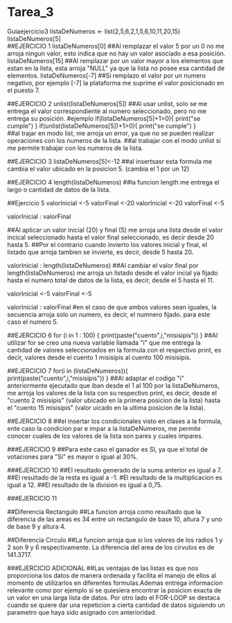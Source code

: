 # Tarea_3
Guiaejercicio3
listaDeNumeros <- list(2,5,6,2,1,5,6,10,11,20,15)
listaDeNumeros[5]  
##EJERCICIO 1
listaDeNumeros[0]
##Al remplazar el valor 5 por un 0 no me arroja ningun valor, esto indica que no hay un valor asociado a esa posición.
listaDeNumeros[15]
##Al remplazar por un valor mayor a los elementos que estan en la lista, esta arroja "NULL" ya que la lista no posee esa cantidad de elementos.
listaDeNumeros[-7]
##Si remplazo el valor por un numero negativo, por ejemplo [-7] la plataforma me suprime el valor posicionado en el puesto 7.

##EJERCICIO 2
unlist(listaDeNumeros[5])
##Al usar unlist, solo se me entrega el valor correspondiente al numero seleccionado, pero no me entrega su posición.
#ejemplo
if(listaDeNumeros[5]+1>0){
  print("se cumple")
}
if(unlist(listaDeNumeros[5])+1>0){
  print("se cumple")
}  
##al trajar en modo list, me arroja un error, ya que no se pueden realizar operaciones con los numeros de la lista.
##al trabajar con el modo unlist si me permite trabajar con los numeros de la lista. 

##EJERCICIO 3
listaDeNumeros[5]<-12
##al insertsasr esta formula me cambia el valor ubicado en la posicion 5. (cambia el 1 por un 12)

##EJERCICIO 4
length(listaDeNumeros)
##la funcion length me entrega el largo o cantidad de datos de la lista.

##Ejercicio 5
valorInicial <-5
valorFinal <-20
valorInicial <-20
valorFinal <-5

valorInicial : valorFinal

##Al aplicar un valor inicial (20) y final (5) me arroja una lista desde el valor incical seleccionado hasta el valor final seleccionado, es decir desde 20 hasta 5.
##Por el contrario cuando invierto los valores inicial y final, el listado que arroja tambien se invierte, es decir, desde 5 hasta 20.

valorInicial : length(listaDeNumeros)
##Al cambiar el valor final por length(listaDeNumeros) me arroja un listado desde el valor incial ya fijado hasta el numero total de datos de la lista, es decir, desde el 5 hasta el 11.

valorInicial <-5
valorFinal <-5

valorInicial : valorFinal
#en el caso de que ambos valores sean iguales, la secuencia arroja solo un numero, es decir, el numnero fijado. para este caso el numero 5.

##EJERCICIO 6
for (i in 1 : 100) {
  print(paste("cuento",i,"misisipis"))
}
##Al utilizar for se creo una nueva variable llamada "i" que me entrega la cantidad de valores seleccionados en la formula con el respectivo print, es decir, valores desde el cuento 1 misisipis al cuento 100 misisipis.

##EJERCICIO 7
for(i in (listaDeNumeros)){
  print(paste("cuento",i,"misisipis"))
}
##Al adaptar el codigo "i" anteriormente ejecutado que iban desde el 1 al 100  por la listaDeNumeros, me arroja los valores de la lista con su respectivo print, es decir, desde el "cuento 2 misisipis" (valor ubicado en la primera posicion de la lista) hasta el "cuento 15 misisipis" (valor uicado en la ultima posicion de la lista).

##EJERCICIO 8
##el insertar los condicionales visto en clases a la formula, ente caso la condicion par e impar a la listaDeNumeros, me permite conocer cuales de los valores de la lista son pares y cuales impares.

###EJERCICIO 9
##Para este caso el ganador es SI, ya que el total de votaciones para "Si" es mayor o igual al 30%.

###EJERCICIO 10
##El resultado generado de la suma anterior es igual a 7.
##El resultado de la resta es igual a -1.
#El resultado de la multiplicacion es igual a 12.
##El resultado de la division es igual a 0,75.

###EJERCICIO 11

##Diferencia Rectangulo
##La funcion arroja como resultado que la diferencia de las areas es 34 entre un rectangulo de base 10, altura 7 y uno de base 9 y altura 4.

##Diferencia Circulo
##La funcion arroja que si los valores de los radios 1 y 2 son 9 y 6 respectivamente. La diferencia del area de los cirvulos es de 141.3717.

###EJERCICIO ADICIONAL
##Las ventajas de las listas es que nos proporciona los datos de manera ordenada y facilita el manejo de ellos al momento de utilizarlos en diferentes formulas.Ademas entrega informacion relevante como por ejemplo si se quiesiera encontrar la posicion exacta de un valor en una larga lista de datos. Por otro lado el FOR-LOOP se destaca cuando se quiere dar una repeticion a cierta cantidad de datos siguiendo un parametro que haya sido asignado con anterioridad.



